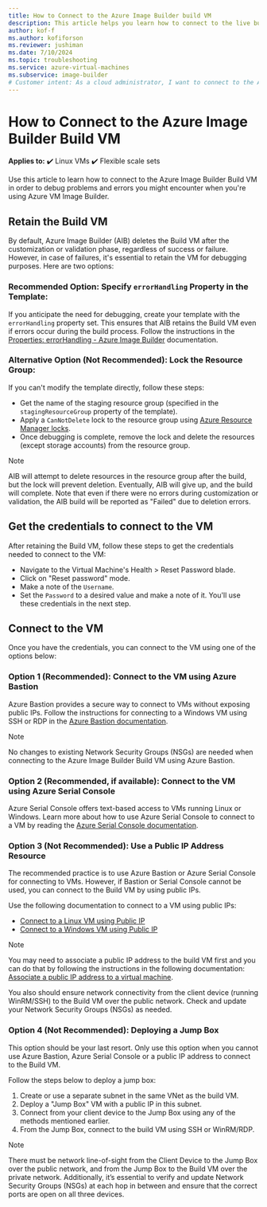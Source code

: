 ```yaml
---
title: How to Connect to the Azure Image Builder build VM
description: This article helps you learn how to connect to the live build VM in order to debug problems and errors you might encounter when you're using Azure VM Image Builder.
author: kof-f
ms.author: kofiforson
ms.reviewer: jushiman
ms.date: 7/10/2024
ms.topic: troubleshooting
ms.service: azure-virtual-machines 
ms.subservice: image-builder
# Customer intent: As a cloud administrator, I want to connect to the Azure Image Builder Build VM for debugging, so that I can troubleshoot and resolve issues encountered during the image building process effectively.
---
```


# How to Connect to the Azure Image Builder Build VM

**Applies to:** :heavy_check_mark: Linux VMs :heavy_check_mark: Flexible scale sets

Use this article to learn how to connect to the Azure Image Builder Build VM in order to debug problems and errors you might encounter when you're using Azure VM Image Builder.

## Retain the Build VM
By default, Azure Image Builder (AIB) deletes the Build VM after the customization or validation phase, regardless of success or failure. However, in case of failures, it's essential to retain the VM for debugging purposes. Here are two options:

### Recommended Option: Specify `errorHandling` Property in the Template:
If you anticipate the need for debugging, create your template with the `errorHandling` property set. This ensures that AIB retains the Build VM even if errors occur during the build process. Follow the instructions in the [Properties: errorHandling - Azure Image Builder](./image-builder-json.md#properties-errorhandling) documentation.

### Alternative Option (Not Recommended): Lock the Resource Group:
If you can't modify the template directly, follow these steps:
 - Get the name of the staging resource group (specified in the `stagingResourceGroup` property of the template).
 - Apply a `CanNotDelete` lock to the resource group using [Azure Resource Manager locks](/azure/azure-resource-manager/management/lock-resources).
 - Once debugging is complete, remove the lock and delete the resources (except storage accounts) from the resource group.

>[!NOTE]
> AIB will attempt to delete resources in the resource group after the build, but the lock will prevent deletion. Eventually, AIB will give up, and the build will complete. Note that even if there were no errors during customization or validation, the AIB build will be reported as "Failed" due to deletion errors.

## Get the credentials to connect to the VM
After retaining the Build VM, follow these steps to get the credentials needed to connect to the VM:
 - Navigate to the Virtual Machine's Health > Reset Password blade.
 - Click on "Reset password" mode.
 - Make a note of the `Username`.
 - Set the `Password` to a desired value and make a note of it. You'll use these credentials in the next step.

## Connect to the VM
Once you have the credentials, you can connect to the VM using one of the options below:

### Option 1 (Recommended): Connect to the VM using Azure Bastion
Azure Bastion provides a secure way to connect to VMs without exposing public IPs. Follow the instructions for connecting to a Windows VM using SSH or RDP in the [Azure Bastion documentation](/azure/bastion/). 
>[!NOTE]
> No changes to existing Network Security Groups (NSGs) are needed when connecting to the Azure Image Builder Build VM using Azure Bastion. 

### Option 2 (Recommended, if available): Connect to the VM using Azure Serial Console
Azure Serial Console offers text-based access to VMs running Linux or Windows. Learn more about how to use Azure Serial Console to connect to a VM by reading the [Azure Serial Console documentation](/troubleshoot/azure/virtual-machines/windows/serial-console-overview).

### Option 3 (Not Recommended): Use a Public IP Address Resource
The recommended practice is to use Azure Bastion or Azure Serial Console for connecting to VMs. However, if Bastion or Serial Console cannot be used, you can connect to the Build VM by using public IPs. 

Use the following documentation to connect to a VM using public IPs:
 - [Connect to a Linux VM using Public IP](/azure/virtual-machines/linux-vm-connect)
 - [Connect to a Windows VM using Public IP](/azure/virtual-machines/windows/connect-rdp)

>[!NOTE]
> You may need to associate a public IP address to the build VM first and you can do that by following the instructions in the following documentation: [Associate a public IP address to a virtual machine](/azure/virtual-network/public-ip-addresses#associate-an-existing-public-ip-address-to-a-vm). 
> 
> You also should ensure network connectivity from the client device (running WinRM/SSH) to the Build VM over the public network. Check and update your Network Security Groups (NSGs) as needed.

### Option 4 (Not Recommended): Deploying a Jump Box
This option should be your last resort. Only use this option when you cannot use Azure Bastion, Azure Serial Console or a public IP address to connect to the Build VM. 

Follow the steps below to deploy a jump box:
   1. Create or use a separate subnet in the same VNet as the build VM.
   2. Deploy a "Jump Box" VM with a public IP in this subnet.
   3. Connect from your client device to the Jump Box using any of the methods mentioned earlier.
   4. From the Jump Box, connect to the build VM using SSH or WinRM/RDP.

>[!NOTE]
> There must be network line-of-sight from the Client Device to the Jump Box over the public network, and from the Jump Box to the Build VM over the private network. Additionally, it’s essential to verify and update Network Security Groups (NSGs) at each hop in between and ensure that the correct ports are open on all three devices.


